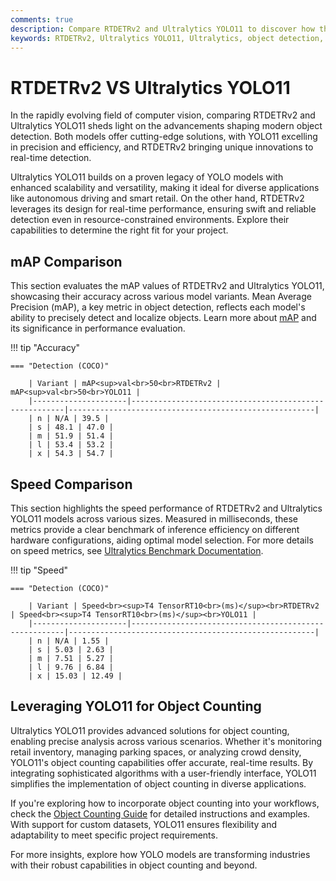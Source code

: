 ```yaml
---
comments: true
description: Compare RTDETRv2 and Ultralytics YOLO11 to discover how these cutting-edge models perform in object detection, real-time AI, and edge AI. Dive into their capabilities in computer vision and find out which model suits your needs best.
keywords: RTDETRv2, Ultralytics YOLO11, Ultralytics, object detection, real-time AI, edge AI, computer vision, AI models, YOLO
---
```


# RTDETRv2 VS Ultralytics YOLO11

In the rapidly evolving field of computer vision, comparing RTDETRv2 and Ultralytics YOLO11 sheds light on the advancements shaping modern object detection. Both models offer cutting-edge solutions, with YOLO11 excelling in precision and efficiency, and RTDETRv2 bringing unique innovations to real-time detection.

Ultralytics YOLO11 builds on a proven legacy of YOLO models with enhanced scalability and versatility, making it ideal for diverse applications like autonomous driving and smart retail. On the other hand, RTDETRv2 leverages its design for real-time performance, ensuring swift and reliable detection even in resource-constrained environments. Explore their capabilities to determine the right fit for your project.

## mAP Comparison

This section evaluates the mAP values of RTDETRv2 and Ultralytics YOLO11, showcasing their accuracy across various model variants. Mean Average Precision (mAP), a key metric in object detection, reflects each model's ability to precisely detect and localize objects. Learn more about [mAP](https://www.ultralytics.com/glossary/mean-average-precision-map) and its significance in performance evaluation.

!!! tip "Accuracy"

    === "Detection (COCO)"

    	| Variant | mAP<sup>val<br>50<br>RTDETRv2 | mAP<sup>val<br>50<br>YOLO11 |
    	|---------------------|-------------------------------------------------------|-------------------------------------------------------|
    	| n | N/A | 39.5 |
    	| s | 48.1 | 47.0 |
    	| m | 51.9 | 51.4 |
    	| l | 53.4 | 53.2 |
    	| x | 54.3 | 54.7 |


## Speed Comparison

This section highlights the speed performance of RTDETRv2 and Ultralytics YOLO11 models across various sizes. Measured in milliseconds, these metrics provide a clear benchmark of inference efficiency on different hardware configurations, aiding optimal model selection. For more details on speed metrics, see [Ultralytics Benchmark Documentation](https://docs.ultralytics.com/reference/utils/benchmarks/).

!!! tip "Speed"

    === "Detection (COCO)"

    	| Variant | Speed<br><sup>T4 TensorRT10<br>(ms)</sup><br>RTDETRv2 | Speed<br><sup>T4 TensorRT10<br>(ms)</sup><br>YOLO11 |
    	|---------------------|-------------------------------------------------------|-------------------------------------------------------|
    	| n | N/A | 1.55 |
    	| s | 5.03 | 2.63 |
    	| m | 7.51 | 5.27 |
    	| l | 9.76 | 6.84 |
    	| x | 15.03 | 12.49 |

## Leveraging YOLO11 for Object Counting

Ultralytics YOLO11 provides advanced solutions for object counting, enabling precise analysis across various scenarios. Whether it's monitoring retail inventory, managing parking spaces, or analyzing crowd density, YOLO11's object counting capabilities offer accurate, real-time results. By integrating sophisticated algorithms with a user-friendly interface, YOLO11 simplifies the implementation of object counting in diverse applications.

If you're exploring how to incorporate object counting into your workflows, check the [Object Counting Guide](https://docs.ultralytics.com/guides/object-counting/) for detailed instructions and examples. With support for custom datasets, YOLO11 ensures flexibility and adaptability to meet specific project requirements.

For more insights, explore how YOLO models are transforming industries with their robust capabilities in object counting and beyond.
